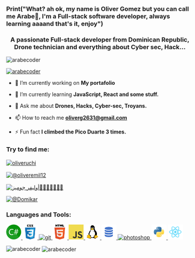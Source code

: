 ### Print("What? ah ok, my name is Oliver Gomez but you can call me Arabe🤝, I'm a Full-stack software developer, always learning aaaand that's it, enjoy")

<h3 align="center">A passionate Full-stack developer from Dominican Republic, Drone technician and everything about Cyber sec, Hack...</h3>

<p align="left"> <img src="https://komarev.com/ghpvc/?username=arabecoder&label=Profile%20views&color=0e75b6&style=flat" alt="arabecoder" /> </p>

<p align="left"> <a href="https://github.com/ryo-ma/github-profile-trophy"><img src="https://github-profile-trophy.vercel.app/?username=arabecoder" alt="arabecoder" /></a> </p>


- 🔭 I’m currently working on **My portafolio**

- 🌱 I’m currently learning **JavaScript, React and some stuff.**

- 💬 Ask me about **Drones, Hacks, Cyber-sec, Troyans.**

- 📫 How to reach me **oliverg2631@gmail.com**

- ⚡ Fun fact **I climbed the Pico Duarte 3 times.**

<h3 align="left">Try to find me:</h3>

<p align="left">
  
<a href="https://twitter.com/oliveruchi" target="blank"><img align="center" src="https://img.shields.io/badge/Twitter-Contact%20me-brightgreen?logo=twitter&style=for-the-badge" alt="oliveruchi" /></a>
  
<a href="https://www.instagram.com/oliveremil12/" target="blank"><img align="center" src="https://img.shields.io/badge/Instagram-Contact%20me-brightgreen?logo=instagram&style=for-the-badge" alt="@oliveremil12" /></a>

<a href="https://wa.me/qr/3ALB55AX2TGPP1" target="_blank"><img align="center" src="https://img.shields.io/badge/Whatsapp-Contact%20me-brightgreen?logo=whatsapp&style=for-the-badge" alt="أوليفر جوميز👳🏾‍♂🧔🏽💪🏽" /></a>

<a href="https://t.me/Domikar" target="blank"><img align="center" src="https://img.shields.io/badge/Telegram-Contact%20me-brightgreen?logo=telegram&style=for-the-badge" alt="@Domikar" /></a>

</p>

<h3 align="left">Languages and Tools:</h3>
<p align="left"> <a href="https://www.w3schools.com/cs/" target="_blank"> <img src="https://raw.githubusercontent.com/github/explore/80688e429a7d4ef2fca1e82350fe8e3517d3494d/topics/csharp/csharp.png" alt="csharp" width="40" height="40"/> </a> <a href="https://www.w3schools.com/css/" target="_blank"> <img src="https://raw.githubusercontent.com/github/explore/80688e429a7d4ef2fca1e82350fe8e3517d3494d/topics/css/css.png" alt="css3" width="40" height="40"/> </a> <a href="https://git-scm.com/" target="_blank"> <img src="https://www.vectorlogo.zone/logos/git-scm/git-scm-icon.svg" alt="git" width="40" height="40"/> </a> <a href="https://www.w3.org/html/" target="_blank"> <img src="https://raw.githubusercontent.com/github/explore/80688e429a7d4ef2fca1e82350fe8e3517d3494d/topics/html/html.png" alt="html5" width="40" height="40"/> </a> <a href="https://developer.mozilla.org/en-US/docs/Web/JavaScript" target="_blank"> <img src="https://raw.githubusercontent.com/github/explore/80688e429a7d4ef2fca1e82350fe8e3517d3494d/topics/javascript/javascript.png" alt="javascript" width="40" height="40"/> </a> <a href="https://www.linux.org/" target="_blank"> <img src="https://raw.githubusercontent.com/github/explore/80688e429a7d4ef2fca1e82350fe8e3517d3494d/topics/linux/linux.png" alt="linux" width="40" height="40"/> </a> <a href="https://www.mysql.com/" target="_blank"> <img src="https://raw.githubusercontent.com/github/explore/80688e429a7d4ef2fca1e82350fe8e3517d3494d/topics/sql/sql.png" alt="mysql" width="40" height="40"/> </a> <a href="https://www.photoshop.com/en" target="_blank"> <img src="https://image.flaticon.com/icons/png/128/1/1781.png" alt="photoshop" width="40" height="40"/> </a> <a href="https://www.python.org" target="_blank"> <img src="https://raw.githubusercontent.com/github/explore/80688e429a7d4ef2fca1e82350fe8e3517d3494d/topics/python/python.png" alt="python" width="40" height="40"/> </a> <a href="https://reactjs.org/" target="_blank"> <img src="https://raw.githubusercontent.com/github/explore/80688e429a7d4ef2fca1e82350fe8e3517d3494d/topics/react/react.png" alt="react" width="40" height="40"/> </a> </p>

<p><img align="left" src="https://github-readme-stats.vercel.app/api/top-langs?username=arabecoder&show_icons=true&locale=en&layout=compact" alt="arabecoder" /></p>

<p>&nbsp;<img align="center" src="https://github-readme-stats.vercel.app/api?username=arabecoder&show_icons=true&locale=en" alt="arabecoder" /></p>

